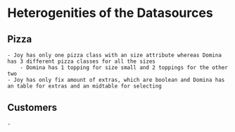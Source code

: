 # Heterogenities of the Datasources
## Pizza
	- Joy has only one pizza class with an size attribute whereas Domina has 3 different pizza classes for all the sizes
		- Domina has 1 topping for size small and 2 toppings for the other two
	- Joy has only fix amount of extras, which are boolean and Domina has an table for extras and an midtable for selecting

## Customers
	- 


